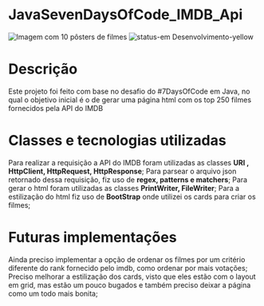 # JavaSevenDaysOfCode_IMDB_Api
![Imagem com 10 pôsters de filmes](https://user-images.githubusercontent.com/78584142/227519861-38c41970-e591-4f88-8f62-16a6aed69943.png)
![status-em Desenvolvimento-yellow](https://user-images.githubusercontent.com/78584142/227520961-00ec9120-7135-4b4e-8f5a-ecf88778f952.svg)

<h1 allign="center"> Descrição </h1>
Este projeto foi feito com base no desafio do #7DaysOfCode em Java, no qual o objetivo inicial é o de gerar uma página html com os top 250 filmes fornecidos pela API do IMDB

<h1 allign="center"> Classes e tecnologias utilizadas </h1>
Para realizar a requisição a API do IMDB foram utilizadas as classes <strong>URI , HttpClient, HttpRequest, HttpResponse</strong>;
Para parsear o arquivo json retornado dessa requisição, fiz uso de <strong> regex, patterns e matchers</strong>;
Para gerar o html foram utilizadas as classes <strong>PrintWriter, FileWriter</strong>;
Para a estilização do html fiz uso de <strong>BootStrap</strong> onde utilizei os cards para criar os filmes;

<h1 allign="center"> Futuras implementações </h1>
Ainda preciso implementar a opção de ordenar os filmes por um critério diferente do rank fornecido pelo imdb, como ordenar por mais votações;
Preciso melhorar a estilização dos cards, visto que eles estão com o layout em grid, mas estão um pouco bugados e também preciso deixar a página como um todo mais bonita;
